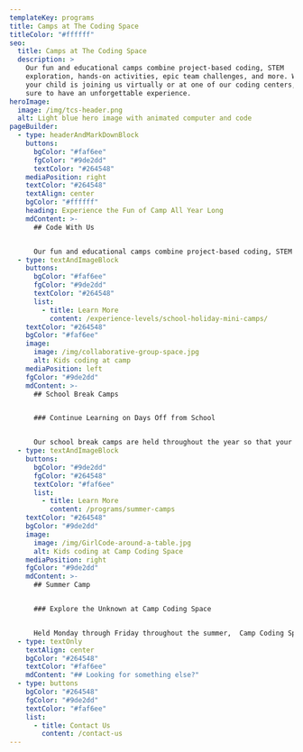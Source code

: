 ```yaml
---
templateKey: programs
title: Camps at The Coding Space
titleColor: "#ffffff"
seo:
  title: Camps at The Coding Space
  description: >
    Our fun and educational camps combine project-based coding, STEM
    exploration, hands-on activities, epic team challenges, and more. Whether
    your child is joining us virtually or at one of our coding centers, they’re
    sure to have an unforgettable experience.
heroImage:
  image: /img/tcs-header.png
  alt: Light blue hero image with animated computer and code
pageBuilder:
  - type: headerAndMarkDownBlock
    buttons:
      bgColor: "#faf6ee"
      fgColor: "#9de2dd"
      textColor: "#264548"
    mediaPosition: right
    textColor: "#264548"
    textAlign: center
    bgColor: "#ffffff"
    heading: Experience the Fun of Camp All Year Long
    mdContent: >-
      ## Code With Us


      Our fun and educational camps combine project-based coding, STEM exploration, hands-on activities, epic team challenges, and more.
  - type: textAndImageBlock
    buttons:
      bgColor: "#faf6ee"
      fgColor: "#9de2dd"
      textColor: "#264548"
      list:
        - title: Learn More
          content: /experience-levels/school-holiday-mini-camps/
    textColor: "#264548"
    bgColor: "#faf6ee"
    image:
      image: /img/collaborative-group-space.jpg
      alt: Kids coding at camp
    mediaPosition: left
    fgColor: "#9de2dd"
    mdContent: >-
      ## School Break Camps


      ### Continue Learning on Days Off from School


      Our school break camps are held throughout the year so that your child can continue learning while school is out! Packed with coding challenges, STEM exploration, and team activities, your child is sure to have a great time while continuing to wear their thinking hats!
  - type: textAndImageBlock
    buttons:
      bgColor: "#9de2dd"
      fgColor: "#264548"
      textColor: "#faf6ee"
      list:
        - title: Learn More
          content: /programs/summer-camps
    textColor: "#264548"
    bgColor: "#9de2dd"
    image:
      image: /img/GirlCode-around-a-table.jpg
      alt: Kids coding at Camp Coding Space
    mediaPosition: right
    fgColor: "#9de2dd"
    mdContent: >-
      ## Summer Camp


      ### Explore the Unknown at Camp Coding Space


      Held Monday through Friday throughout the summer,  Camp Coding Space brings kids together to explore coding challenges, STEM subjects, and fun and educational screen-free activities.
  - type: textOnly
    textAlign: center
    bgColor: "#264548"
    textColor: "#faf6ee"
    mdContent: "## Looking for something else?"
  - type: buttons
    bgColor: "#264548"
    fgColor: "#9de2dd"
    textColor: "#faf6ee"
    list:
      - title: Contact Us
        content: /contact-us
---
```

